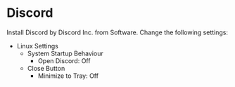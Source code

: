 # Discord

Install Discord by Discord Inc. from Software. Change the following settings:

- Linux Settings
  - System Startup Behaviour
    - Open Discord: Off
  - Close Button
    - Minimize to Tray: Off
